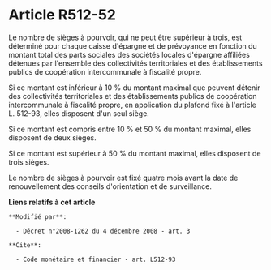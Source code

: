 # Article R512-52

Le nombre de sièges à pourvoir, qui ne peut être supérieur à trois, est déterminé pour chaque caisse d'épargne et de
prévoyance en fonction du montant total des parts sociales des sociétés locales d'épargne affiliées détenues par l'ensemble
des collectivités territoriales et des établissements publics de coopération intercommunale à fiscalité propre. 

Si ce montant est inférieur à 10 % du montant maximal que peuvent détenir des collectivités territoriales et des
établissements publics de coopération intercommunale à fiscalité propre, en application du plafond fixé à l'article L.
512-93, elles disposent d'un seul siège. 

Si ce montant est compris entre 10 % et 50 % du montant maximal, elles disposent de deux sièges. 

Si ce montant est supérieur à 50 % du montant maximal, elles disposent de trois sièges. 

Le nombre de sièges à pourvoir est fixé quatre mois avant la date de renouvellement des conseils d'orientation et de
surveillance.

**Liens relatifs à cet article**

	**Modifié par**:

	  - Décret n°2008-1262 du 4 décembre 2008 - art. 3

	**Cite**:

	  - Code monétaire et financier - art. L512-93
